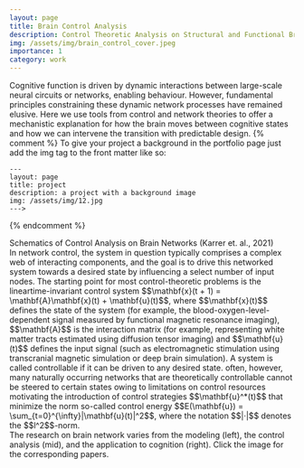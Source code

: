 ```yaml
---
layout: page
title: Brain Control Analysis
description: Control Theoretic Analysis on Structural and Functional Brain Networks. 
img: /assets/img/brain_control_cover.jpeg
importance: 1
category: work
---
```

Cognitive function is driven by dynamic interactions between large-scale neural circuits or networks, enabling behaviour.
However, fundamental principles constraining these dynamic network processes have remained elusive. 
Here we use tools from control and network theories to offer a mechanistic explanation for how the brain moves between cognitive states 
and how we can intervene the transition with predictable design.
{% comment %}
To give your project a background in the portfolio page
just add the img tag to the front matter like so:

    ---
    layout: page
    title: project
    description: a project with a background image
    img: /assets/img/12.jpg
    --->
{% endcomment %}

<div class="row">
    <div class="col-sm mt-3 mt-md-0">
        <img class="img-fluid rounded z-depth-0" src="{{ '/assets/img/schematic_control.png' | relative_url }}" alt="" title="example image"/>
    </div>
</div>
<div class="caption">
    Schematics of Control Analysis on Brain Networks (Karrer et. al., 2021)
</div>
In network control, the system in question typically comprises a complex web of interacting components, 
and the goal is to drive this networked system towards a desired state by influencing a select number of input nodes. 
The starting point for most control-theoretic problems is the lineartime-invariant 
control system $$\mathbf{x}(t + 1) = \mathbf{A}\mathbf{x}(t) + \mathbf{u}(t)$$, where $$\mathbf{x}(t)$$ defines the state of the 
system (for example, the blood-oxygen-level-dependent signal measured by functional 
magnetic resonance imaging), $$\mathbf{A}$$ is the interaction matrix (for example, representing 
white matter tracts estimated using diffusion tensor imaging) and $$\mathbf{u}(t)$$ defines 
the input signal (such as electromagnetic stimulation using transcranial magnetic 
simulation or deep brain simulation). A system is called controllable if it can be 
driven to any desired state. often, however, many naturally occurring networks that 
are theoretically controllable cannot be steered to certain states owing to 
limitations on control resources motivating the introduction of control strategies $$\mathbf{u}^*(t)$$ that 
minimize the norm so-called control energy $$E(\mathbf{u}) = \sum_{t=0}^{\infty}|\mathbf{u}(t)|^2$$, 
where the notation $$|·|$$ denotes the $$l^2$$-norm.


<div class="row">
    <div class="col-sm mt-3 mt-md-0">
        <a href="https://www.nature.com/articles/ncomms9414">
        <img class="img-fluid rounded z-depth-0" src="{{ '/assets/img/control_theory.png' | relative_url}}" alt="" title="control theory"/>
        </a>
    </div>
    <div class="col-sm mt-3 mt-md-0">
        <a href="https://www.sciencedirect.com/science/article/pii/S1053811917300058">
        <img class="img-fluid rounded z-depth-0" src="{{ '/assets/img/control_trajectory.jpg' | relative_url }}" alt="" title="example image"/>
        </a>
    </div>
    <div class="col-sm mt-3 mt-md-0">
        <a href="https://www.nature.com/articles/s42003-020-0961-x">
        <img class="img-fluid rounded z-depth-0" src="{{ '/assets/img/control_experiment.png' | relative_url }}" alt="" title="example image"/>
        </a>
    </div>
</div>
<div class="caption">
    The research on brain network varies from the modeling (left), the control analysis (mid), and the application to cognition (right). Click the 
image for the corresponding papers. 
</div>
